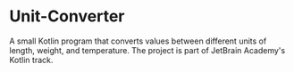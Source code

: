 # Unit-Converter
A small Kotlin program that converts values between different units of length, weight, and temperature. The project is part of JetBrain Academy's Kotlin track.
